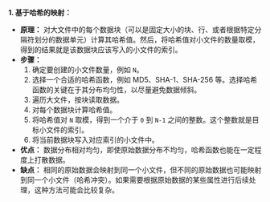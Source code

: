 **1. 基于哈希的映射：**

- **原理：** 对大文件中的每个数据块（可以是固定大小的块、行、或者根据特定分隔符划分的数据单元）计算其哈希值。然后，将哈希值对小文件的数量取模，得到的结果就是该数据块应该写入的小文件的索引。
- **步骤：**
    1. 确定要创建的小文件数量，例如 `N`。
    2. 选择一个合适的哈希函数，例如 MD5、SHA-1、SHA-256 等。选择哈希函数的关键在于其分布均匀性，以尽量避免数据倾斜。
    3. 遍历大文件，按块读取数据。
    4. 对每个数据块计算哈希值。
    5. 将哈希值对 `N` 取模，得到一个介于 `0` 到 `N-1` 之间的整数。这个整数就是目标小文件的索引。
    6. 将当前数据块写入对应索引的小文件中。
- **优点：** 数据分布相对均匀，即使原始数据分布不均匀，哈希函数也能在一定程度上打散数据。
- **缺点：** 相同的原始数据会映射到同一个小文件，但不同的原始数据也可能映射到同一个小文件（哈希冲突）。如果需要根据原始数据的某些属性进行后续处理，这种方法可能会比较复杂。